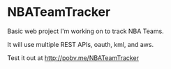 # NBATeamTracker
Basic web project I'm working on to track NBA Teams.

It will use multiple REST APIs, oauth, kml, and aws.


Test it out at http://pobv.me/NBATeamTracker